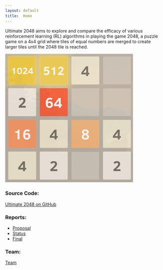```yaml
---
layout: default
title:  Home
---
```


Ultimate 2048 aims to explore and compare the efficacy of various reinforcement learning (RL) algorithms in playing the game 2048, a puzzle game on a 4x4 grid where tiles of equal numbers are merged to create larger tiles until the 2048 tile is reached.

![2048 gameplay gif](images/2048gameplay.gif)

<h3>
Source Code:
</h3>

[Ultimate 2048 on GitHub](https://github.com/AnthonyCusi/ultimate-2048)

<h3>
Reports:
</h3>

- [Proposal](proposal.html)
- [Status](status.html)
- [Final](final.html)

<h3>
Team:
</h3>

[Team](team.html)